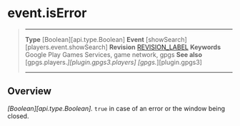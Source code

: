 # event.isError

> --------------------- ------------------------------------------------------------------------------------------
> __Type__              [Boolean][api.type.Boolean]
> __Event__             [showSearch][players.event.showSearch]
> __Revision__          [REVISION_LABEL](REVISION_URL)
> __Keywords__          Google Play Games Services, game network, gpgs
> __See also__          [gpgs.players.*][plugin.gpgs3.players]
>                       [gpgs.*][plugin.gpgs3]
> --------------------- ------------------------------------------------------------------------------------------

## Overview

_[Boolean][api.type.Boolean]._ `true` in case of an error or the window being closed.